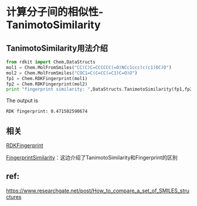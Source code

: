 # 计算分子间的相似性-TanimotoSimilarity

## TanimotoSimilarity用法介绍
```py
from rdkit import Chem,DataStructs
mol1 = Chem.MolFromSmiles("CC(C)C=CCCCCC(=O)NCc1ccc(c(c1)OC)O")
mol2 = Chem.MolFromSmiles("COC1=C(C=CC(=C1)C=O)O")
fp1 = Chem.RDKFingerprint(mol1)
fp2 = Chem.RDKFingerprint(mol2)
print "fingerprint similarity: ",DataStructs.TanimotoSimilarity(fp1,fp2)
```
The output is
```
RDK fingerprint: 0.471502590674
```

## 相关
[RDKFingerprint](./计算分子指纹%20函数RDKFingerprint.md)

[FingerprintSimilarity](./计算分子间的相似性-FingerprintSimilarity.md)：这边介绍了TanimotoSimilarity和Fingerprint的区别

## ref:
https://www.researchgate.net/post/How_to_compare_a_set_of_SMILES_structures

